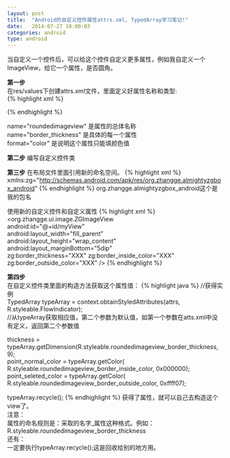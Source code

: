 ```yaml
---
layout: post
title:  "Android的自定义控件属性attrs.xml, TypedArray学习笔记!"
date:   2014-07-27 10:00:03
categories: android
type: android
---
```


当自定义一个控件后，可以给这个控件自定义更多属性，例如我自定义一个ImageView，给它一个属性，是否圆角。

**第一步**  
在res/values下创建attrs.xml文件，里面定义好属性名称和类型:  
{% highlight xml %}
<?xml version="1.0" encoding="utf-8"?>
<resources>
    <declare-styleable name="roundedimageview">
        <attr name="border_thickness" format="dimension" />
        <attr name="border_inside_color" format="color" />
        <attr name="border_outside_color" format="color"></attr>
    </declare-styleable>
</resources>
{% endhighlight %}

name="roundedimageview" 是属性的总体名称  
name="border_thickness" 是具体的每一个属性  
format="color" 是说明这个属性只能填颜色值  

**第二步**
编写自定义控件类

**第三步**
在布局文件里面引用新的命名空间。
{% highlight xml %}
xmlns:zg="http://schemas.android.com/apk/res/org.zhangge.almightyzgbox_android" 
{% endhighlight %}
org.zhangge.almightyzgbox_android这个是我的包名

使用新的自定义控件和自定义属性
{% highlight xml %}
<org.zhangge.ui.image.ZGImageView  
            android:id="@+id/myView"  
            android:layout_width="fill_parent"  
            android:layout_height="wrap_content"  
            android:layout_marginBottom="5dip"  
            zg:border_thickness="XXX" 
            zg:border_inside_color="XXX"  
            zg:border_outside_color="XXX" />
{% endhighlight %}

**第四步**  
在自定义控件类里面的构造方法获取这个属性值：
{% highlight java %}
//获得实例  
TypedArray typeArray = context.obtainStyledAttributes(attrs,  
		R.styleable.FlowIndicator);  
//从typeArray获取相应值，第二个参数为默认值，如第一个参数在atts.xml中没有定义，返回第二个参数值  

thickness = typeArray.getDimension(R.styleable.roundedimageview_border_thickness, 9);  
point_normal_color = typeArray.getColor(  
		R.styleable.roundedimageview_border_inside_color, 0x000000);  
point_seleted_color = typeArray.getColor(  
		R.styleable.roundedimageview_border_outside_color, 0xffff07); 
		
typeArray.recycle();
{% endhighlight %}
获得了属性，就可以自己去构造这个view了。  
注意：  
属性的命名规则是：采取的名字_属性这种格式。例如：R.styleable.roundedimageview_border_thickness  
还有：  
一定要执行typeArray.recycle();这是回收给别的地方用。
